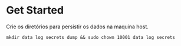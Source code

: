 # Get Started

Crie os diretórios para persistir os dados na maquina host.

```shell
mkdir data log secrets dump && sudo chown 10001 data log secrets
```
